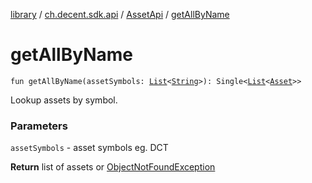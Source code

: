 [library](../../index.md) / [ch.decent.sdk.api](../index.md) / [AssetApi](index.md) / [getAllByName](./get-all-by-name.md)

# getAllByName

`fun getAllByName(assetSymbols: `[`List`](https://kotlinlang.org/api/latest/jvm/stdlib/kotlin.collections/-list/index.html)`<`[`String`](https://kotlinlang.org/api/latest/jvm/stdlib/kotlin/-string/index.html)`>): Single<`[`List`](https://kotlinlang.org/api/latest/jvm/stdlib/kotlin.collections/-list/index.html)`<`[`Asset`](../../ch.decent.sdk.model/-asset/index.md)`>>`

Lookup assets by symbol.

### Parameters

`assetSymbols` - asset symbols eg. DCT

**Return**
list of assets or [ObjectNotFoundException](../../ch.decent.sdk.exception/-object-not-found-exception/index.md)

